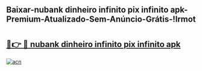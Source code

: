 
## Baixar-nubank dinheiro infinito pix infinito apk-Premium-Atualizado-Sem-Anúncio-Grátis-!lrmot

# <h2><a href="https://andorid.site?title=nubank_dinheiro_infinito_pix_infinito_apk&ref=27">🔗👉 🔴 nubank dinheiro infinito pix infinito apk</a></h2>

[![acn](https://github.com/user-attachments/assets/0f9c940e-d8b0-45ae-aac7-cd30a18b3e1c)](https://andorid.site?title=nubank_dinheiro_infinito_pix_infinito_apk&ref=27)

